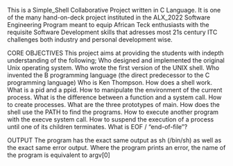 This is a Simple_Shell Collaborative Project written in C Language. 
It is one of the many hand-on-deck project instituted in the ALX_2022 Software Engineering Program meant to equip African Teck enthusiasts with the requisite Software Development skills that adresses most 21s century ITC challenges both industry and personal development wise. 

CORE OBJECTIVES
This project aims at providing the students with indepth understanding of the following;
Who designed and implemented the original Unix operating system.
Who wrote the first version of the UNIX shell.
Who invented the B programming language (the direct predecessor to the C programming language)
Who is Ken Thompson.
How does a shell work.
What is a pid and a ppid.
How to manipulate the environment of the current process.
What is the difference between a function and a system call.
How to create processes.
What are the three prototypes of main.
How does the shell use the PATH to find the programs.
How to execute another program with the execve system call.
How to suspend the execution of a process until one of its children terminates.
What is EOF / “end-of-file”?

OUTPUT
The program has the exact same output as sh (/bin/sh) as well as the exact same error output.
Where the program prints an error, the name of the program is equivalent to argv[0]

